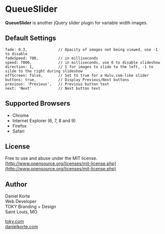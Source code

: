 # QueueSlider

**QueueSlider** is another jQuery slider plugin for variable width images.

## Default Settings

```
fade: 0.3,              // Opacity of images not being viewed, use -1 to disable
fadeSpeed: 700,         // in milliseconds
speed: 7000,            // in milliseconds, use 0 to disable slideshow
direction: 1,           // 1 for images to slide to the left, -1 to silde to the right during slideshow
offScreen: false,       // Set to true for a Hulu.com-like slider
buttons: true,          // Display Previous/Next buttons
previous: 'Previous',   // Previous button text
next: 'Next'            // Next button text
```

## Supported Browsers

* Chrome
* Internet Explorer (6, 7, 8 and 9)
* Firefox
* Safari

## License

Free to use and abuse under the MIT license. [http://www.opensource.org/licenses/mit-license.php](http://www.opensource.org/licenses/mit-license.php)

## Author

Daniel Korte  
Web Developer  
TOKY Branding + Design  
Saint Louis, MO  

[toky.com](http://toky.com/)  
[danielkorte.com](http://danielkorte.com/)